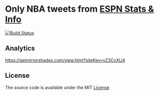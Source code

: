# Only NBA tweets from [ESPN Stats & Info](https://twitter.com/ESPNStatsInfo)
[![Build Status](https://travis-ci.org/assafmo/nba-espn-stats-and-info.svg?branch=master)](https://travis-ci.org/assafmo/nba-espn-stats-and-info)

## Analytics
https://getmirrorshades.com/view.html?siteKey=vZ3CvXU4

## License
The source code is available under the MIT [License](./LICENSE.md)
